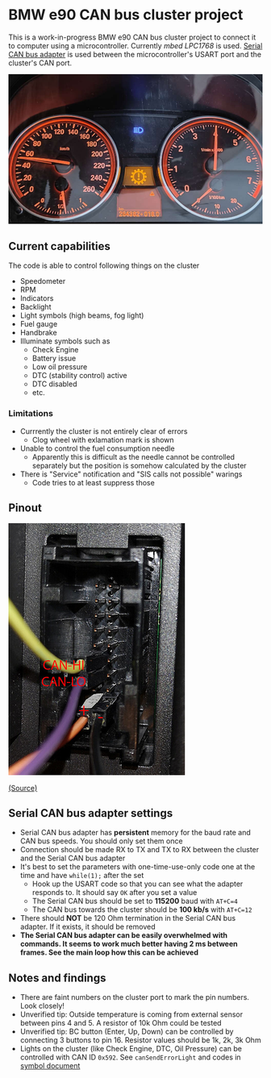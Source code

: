 # BMW e90 CAN bus cluster project

This is a work-in-progress BMW e90 CAN bus cluster project to connect it to computer using a microcontroller. Currently _mbed LPC1768_ is used. [Serial CAN bus adapter](https://docs.longan-labs.cc/1030001/) is used between the microcontroller's USART port and the cluster's CAN port.

![Highlight image](./media/highlight.jpg)

## Current capabilities

The code is able to control following things on the cluster

- Speedometer
- RPM
- Indicators
- Backlight
- Light symbols (high beams, fog light)
- Fuel gauge
- Handbrake
- Illuminate symbols such as
    -  Check Engine
    -  Battery issue
    -  Low oil pressure
    -  DTC (stability control) active
    -  DTC disabled
    -  etc.

### Limitations

- Currrently the cluster is not entirely clear of errors
    - Clog wheel with exlamation mark is shown
- Unable to control the fuel consumption needle
    - Apparently this is difficult as the needle cannot be controlled separately but the position is somehow calculated by the cluster
- There is "Service" notification and "SIS calls not possible" warings
    - Code tries to at least suppress those

## Pinout

![Pinout](./external/pinout.jpeg)

[(Source)](https://forum.arduino.cc/t/controlling-bmw-e90-instrument-cluster/670728)

## Serial CAN bus adapter settings

- Serial CAN bus adapter has **persistent** memory for the baud rate and CAN bus speeds. You should only set them once
- Connection should be made RX to TX and TX to RX between the cluster and the Serial CAN bus adapter
- It's best to set the parameters with one-time-use-only code one at the time and have `while(1);` after the set
    - Hook up the USART code so that you can see what the adapter responds to. It should say `OK` after you set a value  
    - The Serial CAN bus should be set to __115200__ baud with `AT+C=4`
    - The CAN bus towards the cluster should be __100 kb/s__ with `AT+C=12`
- There should __NOT__ be 120 Ohm termination in the Serial CAN bus adapter. If it exists, it should be removed
- __The Serial CAN bus adapter can be easily overwhelmed with commands. It seems to work much better having 2 ms between frames. See the main loop how this can be achieved__

## Notes and findings

- There are faint numbers on the cluster port to mark the pin numbers. Look closely!
- Unverified tip: Outside temperature is coming from external sensor between pins 4 and 5. A resistor of 10k Ohm could be tested
- Unverified tip: BC button (Enter, Up, Down) can be controlled by connecting 3 buttons to pin 16. Resistor values should be 1k, 2k, 3k Ohm
- Lights on the cluster (like Check Engine, DTC, Oil Pressure) can be controlled with CAN ID `0x592`. See `canSendErrorLight` and codes in [symbol document](./external/E92%20checkcontrol%20symbols.pdf)
